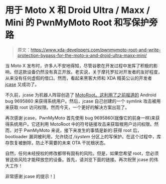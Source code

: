 # 用于 Moto X 和 Droid Ultra / Maxx / Mini 的 PwnMyMoto Root 和写保护旁路

> 原文：<https://www.xda-developers.com/pwnmymoto-root-and-write-protection-bypass-for-the-moto-x-and-droid-ultra-maxx-mini/>

当 Moto X 发布时，许多人不安地得知，尽管谷歌在开发过程中发挥了积极的影响，但这款设备仍然没有真正开放。老实说，关于摩托罗拉对开发者的友好程度，从来没有任何虚假的借口。然而，看起来黑客大师和 XDA 精英公认的开发者 [jcase](http://forum.xda-developers.com/member.php?u=2376614) 又成功了。

不久前，jcase 为机器人阵容创造了 [MotoRoot。这利用了之前](http://forum.xda-developers.com/showthread.php?t=2442585)[报道的](http://www.xda-developers.com/android/xposed-patch-for-master-key-and-bug-9695860-vulnerabilities/ "Xposed Patch for Master Key and Bug 9695860 Vulnerabilities") Android bug 9695860 来获得系统用户。然后，jcase 自己创建的一个 symlink 攻击被用来获取 root 访问权限。然而今天，一个更好的解决方案出现了。

再次感谢 jcase，PwnMyMoto 首先使用 bug 9695860(就像它的前身一样)来获得系统用户。它还利用 MotoRoot 中的符号链接攻击来获取根用户访问权限。然而，对于 PwnMyMoto 来说，接下来发生的事情是新的:获得 root 后，bootloader 漏洞被利用，允许绕过 */system* 分区上的写保护。在这个过程中，库存恢复被删除，防止不需要的未来 OTA 干扰根状态。

自然，任何未经授权的修改都带有固有的风险。但是，如果您希望 root，您必须冒这些风险才能释放您的设备。首先，请浏览下面的链接。再次祝贺 jcase 的伟大工作！

非常感谢 jcase 的提示！]
